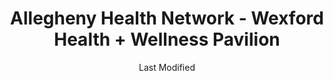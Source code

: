 ---
layout: location-page
date: Last Modified
description: "Local COVID-19 testing is available at Allegheny Health Network - Wexford Health + Wellness Pavilion in Wexford, Pennsylvania, USA."
permalink: "locations/pennsylvania/wexford/allegheny-health-network-wexford-health-wellness-pavilion/"
tags:
  - locations
  - pennsylvania
title: Allegheny Health Network - Wexford Health + Wellness Pavilion
uniqueName: allegheny-health-network-wexford-health-wellness-pavilion
state: Pennsylvania
stateAbbr: PA
hood: "Allegheny County"
address: "12311 Perry Highway"
city: "Wexford"
zip: "15090"
zipsNearby: "15610 15611 16210 15310 15001 15412 15413 15101 15710 15612 15003 15311 15613 15615 15920 15616 15617 15004 15312 15618 15005 15006 15007 15313 15009 15010 15012 15314 16112 15102 16211 15716 15717 15750 15315 15923 15546 15619 16016 16017 16018 16020 15014 15104 15620 15015 15017 15415 15416 15417 16022 15720 15018 15019 15020 15021 16001 16002 16003 16023 16212 15419 16213 16024 15621 15317 15339 15420 16311 15320 15106 15321 15421 15723 15622 15022 15422 15024 16025 15025 15623 16214 16113 15725 16114 15322 15323 15026 16372 15727 15728 15761 15423 16314 15324 15729 15425 16027 15027 16317 15731 15108 15829 15028 16218 15624 15732 15739 15030 15325 15031 16221 15032 16115 15625 15428 16222 15733 15626 15429 15627 15430 15327 15929 16223 15734 15628 15033 15034 15431 15432 15110 16028 16029 15035 15433 15112 15629 16030 16116 15330 15434 15736 15037 15331 16117 15038 16373 16120 16033 15631 15632 15435 15436 16224 16121 15438 16034 15332 16225 16123 15633 16226 16228 16035 16036 16323 15333 16124 15042 16229 16326 15334 15336 15043 15044 15045 15116 15046 15634 15544 15337 15047 15338 15601 15605 15606 16125 15442 16127 16130 15744 15635 16037 15636 16038 15049 16230 15745 16039 15637 15443 15340 15444 16040 15746 16132 15341 15747 15713 15748 15120 15050 15445 15638 15342 15639 15640 15641 15126 15701 15705 15446 15051 15052 15127 15642 15447 16133 15448 16134 15644 15344 15547 15053 15646 16041 15449 16374 15752 16201 16232 15847 16136 16331 15450 16375 15054 15647 15650 15655 15055 15454 15656 15056 15455 15456 15129 15658 16234 15660 15661 15754 16235 16257 15662 16045 15458 15057 16236 15756 15131 15132 15133 15134 15135 15136 15663 15664 15665 16238 16334 15345 15759 16046 16066 15460 15410 15461 15346 16240 15347 15462 16137 15463 15059 15060 15464 15348 15061 15062 15063 15064 15465 15349 15666 15668 15350 15065 15351 15670 16140 16242 16253 15066 16101 16102 16103 16105 16107 16108 15671 15067 15466 15944 16141 15467 15068 15069 15672 16142 16172 15353 15469 15673 15137 16048 15674 16244 15071 15139 16245 15470 16301 15764 15472 16049 15675 15765 15473 16050 15122 15123 15140 15146 15201 15202 15203 15204 15205 15206 15207 15208 15209 15210 15211 15212 15213 15214 15215 15216 15217 15218 15219 15220 15221 15222 15223 15224 15225 15226 15227 15228 15229 15230 15231 15232 15233 15234 15235 15236 15237 15238 15239 15240 15241 15242 15243 15244 15250 15251 15252 15253 15254 15255 15257 15258 15259 15260 15261 15262 15264 15265 15267 15268 15270 15272 15274 15275 15276 15277 15278 15279 15281 15282 15283 15286 15289 15290 15295 15676 16246 16342 16051 15142 15072 16052 15329 16143 15763 15767 15770 15776 15784 15677 16053 16343 15475 15357 15358 15678 16248 15949 15074 15758 15771 15359 15476 15477 15772 16344 15679 15075 16249 15076 16250 16054 15680 15681 16145 16055 16056 15360 15682 15683 16319 16346 15954 15143 16146 16148 16150 16151 15774 16254 15077 15684 16255 16021 16057 15078 16256 15478 15479 15480 15081 15361 15685 15362 15686 15144 15687 15777 15482 15483 16153 15363 16258 15082 15864 15083 15364 15084 15688 15365 16259 16261 15778 15779 15085 16154 16058 15145 15957 15484 15401 15689 16362 16059 15780 15486 15690 15366 15367 16364 15147 15368 16155 15961 16156 15781 15488 16157 15301 15370 15087 15691 15376 15088 15377 15378 15783 15489 16159 15379 15692 15089 16160 16061 15086 15090 15095 15096 16161 15490 15693 15492 15091 15148 15380 16262 15695 16263 15696 15697 15698 16063 26030 26031 26032 26034 26035 26036 26037 26038 26040 26041 26047 26050 26056 26058 26059 26060 26062 26070 26074 26003 26075 43901 44601 43903 44607 43905 43906 44609 43908 44401 43909 43910 44695 43912 43913 44403 44404 43907 44405 44406 44615 43916 44408 44410 44619 44411 44620 44412 43917 43920 44413 44625 43925 44415 44416 43926 43927 44417 44418 44420 43928 44422 43930 44423 43974 44424 44634 43976 44425 43932 43986 44427 44428 44429 43934 44430 44639 44431 44640 44432 44492 44436 44437 44644 43935 44438 44650 43937 44651 44440 44657 43938 43939 43940 44441 43981 44442 43984 44443 44444 44445 44446 44449 44665 44451 44452 44453 44669 44454 43941 43943 43944 44670 44455 44460 43945 43988 44672 43947 43948 43950 43952 43953 43961 44471 43962 43963 43964 44473 44481 44482 44483 44484 44485 44486 44488 44490 43968 44493 43970 43971 44501 44502 44503 44504 44505 44506 44507 44509 44510 44511 44512 44513 44514 44515 44555 15263 15266 15273 15285 15288 15740 16215 44631" 
mapUrl: "http://maps.apple.com/?q=Allegheny+Health+Network+-+Wexford+Health+Wellness+Pavilion&address=12311+Perry+Highway,Wexford,Pennsylvania,15090"
locationType: Drive-thru
phone: "412-689-7348"
website: "https://www.ahn.org/coronavirus/where-to-go-for-help/testing"
onlineBooking: undefined
closed: undefined
closedUpdate: April 17th, 2020
notes: "By appointment only. Requires doctor's referral. Only for individuals with symptoms. Requires phone screen."
days: Weekdays
hours: 9AM-5PM
altDays: Saturdays
altHours: 9AM-1PM
ctaMessage: Learn more
ctaUrl: "https://www.ahn.org/coronavirus/where-to-go-for-help/testing"
---